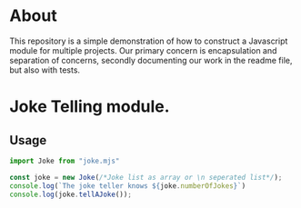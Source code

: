 # About

This repository is a simple demonstration of how to construct a Javascript module for multiple projects. Our primary concern is encapsulation and separation of concerns, secondly documenting our work in the readme file, but also with tests. 

# Joke Telling module.

## Usage
```javascript
import Joke from "joke.mjs"

const joke = new Joke(/*Joke list as array or \n seperated list*/);
console.log(`The joke teller knows ${joke.numberOfJokes}`)
console.log(joke.tellAJoke());

```


